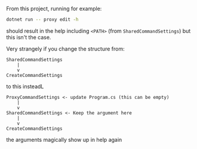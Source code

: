 From this project, running for example:

```bash
dotnet run -- proxy edit -h
```

should result in the help including `<PATH>` (from `SharedCommandSettings`) but this isn't the case.

Very strangely if you change the structure from:

```
SharedCommandSettings
    |
    v
CreateCommandSettings
```

to this insteadL

```
ProxyCommandSettings <- update Program.cs (this can be empty)
    |
    v
SharedCommandSettings <- Keep the argument here
    |
    v
CreateCommandSettings
```

the arguments magically show up in help again